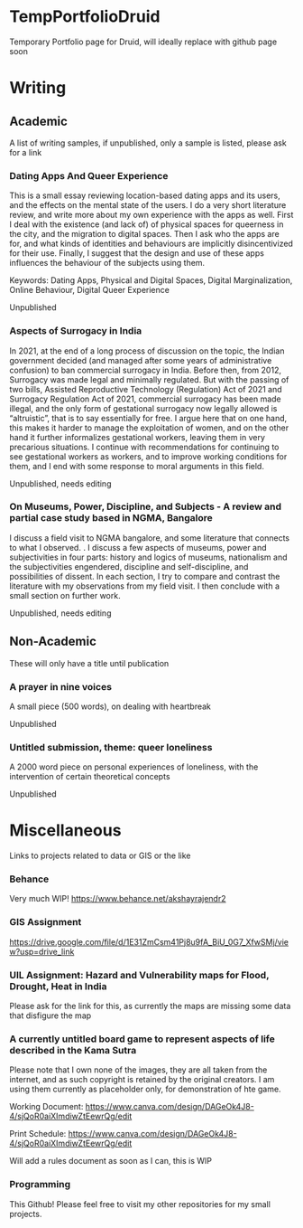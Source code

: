 # TempPortfolioDruid
Temporary Portfolio page for Druid, will ideally replace with github page soon

# Writing
## Academic
A list of writing samples, if unpublished, only a sample is listed, please ask for a link
### Dating Apps And Queer Experience
This is a small essay reviewing location-based dating apps and its users, and the effects on the mental state of the users. I do a very short literature review, and write more about my own experience with the apps as well. First I deal with the existence (and lack of) of physical spaces for queerness in the city, and the migration to digital spaces. Then I ask who the apps are for, and what kinds of identities and behaviours are implicitly disincentivized for their use. Finally, I suggest that the design and use of these apps influences the behaviour of the subjects using them.

Keywords: Dating Apps, Physical and Digital Spaces, Digital Marginalization, Online Behaviour, Digital Queer Experience

Unpublished

### Aspects of Surrogacy in India
In 2021, at the end of a long process of discussion on the topic, the Indian government decided (and managed after some years of administrative confusion) to ban commercial surrogacy in India. Before then, from 2012, Surrogacy was made legal and minimally regulated. But with the passing of two bills, Assisted Reproductive Technology (Regulation) Act of 2021 and Surrogacy Regulation Act of 2021, commercial surrogacy has been made illegal, and the only form of gestational surrogacy now legally allowed is “altruistic”, that is to say essentially for free. I argue here that on one hand, this makes it harder to manage the exploitation of women, and on the other hand it further informalizes gestational workers, leaving them in very precarious situations. I continue with recommendations for continuing to see gestational workers as workers, and to improve working conditions for them, and I end with some response to moral arguments in this field.

Unpublished, needs editing

### On Museums, Power, Discipline, and Subjects - A review and partial case study based in NGMA, Bangalore
I discuss a field visit to NGMA bangalore, and some literature that connects to what I observed. . I discuss a few aspects of museums, power and subjectivities in four parts:  history and logics of museums, nationalism and the subjectivities engendered, discipline and self-discipline, and possibilities of dissent. In each section, I try to compare and contrast the literature with my observations from my field visit. I then conclude with a small section on further work.

Unpublished, needs editing

## Non-Academic
These will only have a title until publication

### A prayer in nine voices
A small piece (500 words), on dealing with heartbreak

Unpublished

### Untitled submission, theme: queer loneliness
A 2000 word piece on personal experiences of loneliness, with the intervention of certain theoretical concepts

Unpublished

# Miscellaneous
Links to projects related to data or GIS or the like

### Behance
Very much WIP!
https://www.behance.net/akshayrajendr2

### GIS Assignment
https://drive.google.com/file/d/1E31ZmCsm41Pj8u9fA_BiU_0G7_XfwSMj/view?usp=drive_link

### UIL Assignment: Hazard and Vulnerability maps for Flood, Drought, Heat in India
Please ask for the link for this, as currently the maps are missing some data that disfigure the map

### A currently untitled board game to represent aspects of life described in the Kama Sutra
Please note that I own none of the images, they are all taken from the internet, and as such copyright is retained by the original creators. I am using them currently as placeholder only, for demonstration of hte game.

Working Document: https://www.canva.com/design/DAGeOk4J8-4/sjQoR0aiXImdiwZtEewrQg/edit

Print Schedule: https://www.canva.com/design/DAGeOk4J8-4/sjQoR0aiXImdiwZtEewrQg/edit

Will add a rules document as soon as I can, this is WIP

### Programming
This Github! Please feel free to visit my other repositories for my small projects.
